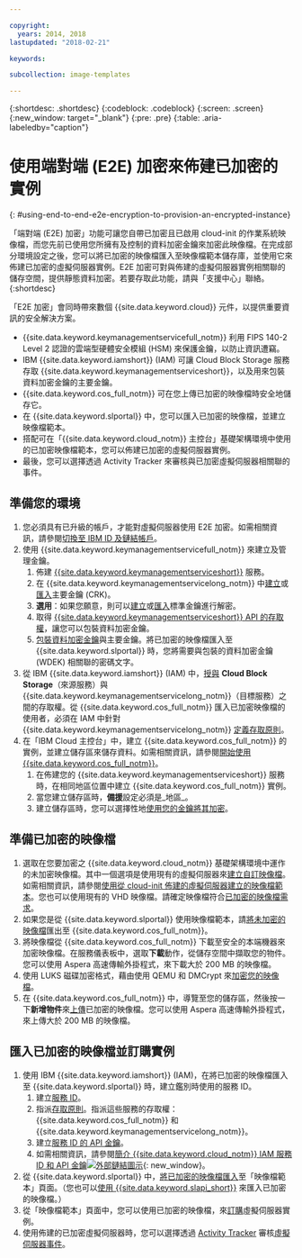 ```yaml
---

copyright:
  years: 2014, 2018
lastupdated: "2018-02-21"

keywords:

subcollection: image-templates

---
```


{:shortdesc: .shortdesc}
{:codeblock: .codeblock}
{:screen: .screen}
{:new_window: target="_blank"}
{:pre: .pre}
{:table: .aria-labeledby="caption"}


# 使用端對端 (E2E) 加密來佈建已加密的實例
{: #using-end-to-end-e2e-encryption-to-provision-an-encrypted-instance}

「端對端 (E2E) 加密」功能可讓您自帶已加密且已啟用 cloud-init 的作業系統映像檔，而您先前已使用您所擁有及控制的資料加密金鑰來加密此映像檔。在完成部分環境設定之後，您可以將已加密的映像檔匯入至映像檔範本儲存庫，並使用它來佈建已加密的虛擬伺服器實例。E2E 加密可對與佈建的虛擬伺服器實例相關聯的儲存空間，提供靜態資料加密。若要存取此功能，請與「支援中心」聯絡。
{:shortdesc}

「E2E 加密」會同時帶來數個 {{site.data.keyword.cloud}} 元件，以提供重要資訊的安全解決方案。

* {{site.data.keyword.keymanagementservicefull_notm}} 利用 FIPS 140-2 Level 2 認證的雲端型硬體安全模組 (HSM) 來保護金鑰，以防止資訊遭竊。
* IBM {{site.data.keyword.iamshort}} (IAM) 可讓 Cloud Block Storage 服務存取 {{site.data.keyword.keymanagementserviceshort}}，以及用來包裝資料加密金鑰的主要金鑰。
* {{site.data.keyword.cos_full_notm}} 可在您上傳已加密的映像檔時安全地儲存它。
* 在 {{site.data.keyword.slportal}} 中，您可以匯入已加密的映像檔，並建立映像檔範本。
* 搭配可在「{{site.data.keyword.cloud_notm}} 主控台」基礎架構環境中使用的已加密映像檔範本，您可以佈建已加密的虛擬伺服器實例。
* 最後，您可以選擇透過 Activity Tracker 來審核與已加密虛擬伺服器相關聯的事件。

## 準備您的環境

1. 您必須具有已升級的帳戶，才能對虛擬伺服器使用 E2E 加密。如需相關資訊，請參閱[切換至 IBM ID 及鏈結帳戶](/docs/account?topic=account-unifyingaccounts)。
2. 使用 {{site.data.keyword.keymanagementservicefull_notm}} 來建立及管理金鑰。
      1. 佈建 [{{site.data.keyword.keymanagementserviceshort}}](/docs/services/key-protect?topic=key-protect-provision#provision) 服務。
      2. 在 {{site.data.keyword.keymanagementservicelong_notm}} 中[建立](/docs/services/key-protect?topic=key-protect-create-root-keys#create-root-keys)或[匯入](/docs/services/key-protect?topic=key-protect-import-root-keys#import-root-keys)主要金鑰 (CRK)。
      3. **選用**：如果您願意，則可以[建立](/docs/services/key-protect?topic=key-protect-create-standard-keys#create-standard-keys)或[匯入](/docs/services/key-protect?topic=key-protect-import-standard-keys#import-standard-keys)標準金鑰進行解密。
      4. 取得 [{{site.data.keyword.keymanagementserviceshort}} API 的存取權](/docs/services/key-protect?topic=key-protect-set-up-api#set-up-api)，讓您可以包裝資料加密金鑰。
      5. [包裝資料加密金鑰](/docs/services/key-protect?topic=key-protect-wrap-keys#wrap-keys)與主要金鑰。將已加密的映像檔匯入至 {{site.data.keyword.slportal}} 時，您將需要與包裝的資料加密金鑰 (WDEK) 相關聯的密碼文字。
3. 從 IBM {{site.data.keyword.iamshort}} (IAM) 中，[授與](/docs/iam?topic=iam-serviceauth#create-an-authorization) **Cloud Block Storage**（來源服務）與 {{site.data.keyword.keymanagementservicelong_notm}}（目標服務）之間的存取權。從 {{site.data.keyword.cos_full_notm}} 匯入已加密映像檔的使用者，必須在 IAM 中針對 {{site.data.keyword.keymanagementservicelong_notm}} [定義存取原則](/docs/iam?topic=iam-userroles)。
4. 在「IBM Cloud 主控台」中，建立 {{site.data.keyword.cos_full_notm}} 的實例，並建立儲存區來儲存資料。如需相關資訊，請參閱[開始使用 {{site.data.keyword.cos_full_notm}}](/docs/services/cloud-object-storage?topic=cloud-object-storage-getting-started-console-#getting-started-console-)。
      1. 在佈建您的 {{site.data.keyword.keymanagementserviceshort}} 服務時，在相同地區位置中建立 {{site.data.keyword.cos_full_notm}} 實例。
      2. 當您建立儲存區時，**備援**設定必須是_地區_。
      3. 建立儲存區時，您可以選擇性地[使用您的金鑰將其加密](/docs/services/cloud-object-storage/basics?topic=cloud-object-storage-manage-encryption#sse-kp)。   

## 準備已加密的映像檔

1. 選取在您要加密之 {{site.data.keyword.cloud_notm}} 基礎架構環境中運作的未加密映像檔。其中一個選項是使用現有的虛擬伺服器來[建立自訂映像檔](/docs/infrastructure/image-templates?topic=image-templates-creating-an-image-template)。如需相關資訊，請參閱[使用從 cloud-init 佈建的虛擬伺服器建立的映像檔範本](/docs/infrastructure/image-templates?topic=image-templates-provisioning-with-a-cloud-init-enabled-image#work-with-a-standard-image-created-from-a-cloud-init-provisioned-virtual-server)。您也可以使用現有的 VHD 映像檔。請確定映像檔符合[已加密的映像檔需求](/docs/infrastructure/image-templates?topic=image-templates-creating-an-encrypted-image#encrypted-image-reqs)。
2. 如果您是從 {{site.data.keyword.slportal}} 使用映像檔範本，請[將未加密的映像檔](/docs/infrastructure/image-templates?topic=image-templates-exporting-to-ibm-cos)匯出至 {{site.data.keyword.cos_full_notm}}。
3. 將映像檔從 {{site.data.keyword.cos_full_notm}} 下載至安全的本端機器來加密映像檔。在服務儀表板中，選取**下載**動作，從儲存空間中擷取您的物件。您可以使用 Aspera 高速傳輸外掛程式，來下載大於 200 MB 的映像檔。
4. 使用 LUKS 磁碟加密格式，藉由使用 QEMU 和 DMCrypt 來[加密您的映像檔](/docs/infrastructure/image-templates?topic=image-templates-creating-an-encrypted-image#luks-disk-encryption)。
5. 在 {{site.data.keyword.cos_full_notm}} 中，導覽至您的儲存區，然後按一下**新增物件**來[上傳](/docs/services/cloud-object-storage/basics?topic=cloud-object-storage-upload-data#uploading-data)已加密的映像檔。您可以使用 Aspera 高速傳輸外掛程式，來上傳大於 200 MB 的映像檔。

## 匯入已加密的映像檔並訂購實例

1. 使用 IBM {{site.data.keyword.iamshort}} (IAM)，在將已加密的映像檔匯入至 {{site.data.keyword.slportal}} 時，建立鑑別時使用的服務 ID。
      1. 建立[服務 ID](/docs/iam?topic=iam-serviceids#serviceids)。
      2. 指派[存取原則](/docs/iam?topic=iam-serviceidpolicy#serviceidpolicy)。指派這些服務的存取權：{{site.data.keyword.cos_full_notm}} 和 {{site.data.keyword.keymanagementservicelong_notm}}。
      3. 建立[服務 ID 的 API 金鑰](/docs/iam?topic=iam-serviceidapikeys#creating-an-api-key-for-a-service-id)。
      4. 如需相關資訊，請參閱[簡介 {{site.data.keyword.cloud_notm}} IAM 服務 ID 和 API 金鑰![外部鏈結圖示](../../icons/launch-glyph.svg "外部鏈結圖示")](https://www.ibm.com/blogs/bluemix/2017/10/introducing-ibm-cloud-iam-service-ids-api-keys/){: new_window}。
2. 從 {{site.data.keyword.slportal}} 中，[將已加密的映像檔匯入](/docs/infrastructure/image-templates?topic=image-templates-preparing-and-importing-images#import-icos)至「映像檔範本」頁面。（您也可以[使用 {{site.data.keyword.slapi_short}}](/docs/infrastructure/image-templates?topic=image-templates-importing-an-encrypted-image-by-using-the-softlayer-api) 來匯入已加密的映像檔。）
3. 從「映像檔範本」頁面中，您可以使用已加密的映像檔，來[訂購](/docs/infrastructure/image-templates?topic=image-templates-ordering-an-instance-from-an-image-template)虛擬伺服器實例。
4. 使用佈建的已加密虛擬伺服器時，您可以選擇透過 [Activity Tracker](/docs/services/cloud-activity-tracker?topic=cloud-activity-tracker-activity_tracker_ov) 審核[虛擬伺服器事件](/docs/vsi?topic=virtual-servers-at_events#at_events)。

